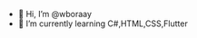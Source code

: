 - 👋 Hi, I’m @wboraay
- 🌱 I’m currently learning C#,HTML,CSS,Flutter 



<!---
wboraay/wboraay is a ✨ special ✨ repository because its `README.md` (this file) appears on your GitHub profile.
You can click the Preview link to take a look at your changes.
--->
